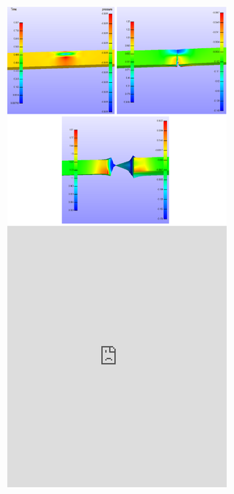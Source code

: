 
 <br>
 <img height="500" src="largedeformationteartest.png" />
 </br>
<embed src="https://github.com/kbronik2017/FEBIO2extended/blob/master/FEBio_Theory_Manual.pdf#toolbar=0&navpanes=0&scrollbar=0" type="application/pdf" width="100%" height="600px" />
   

 
